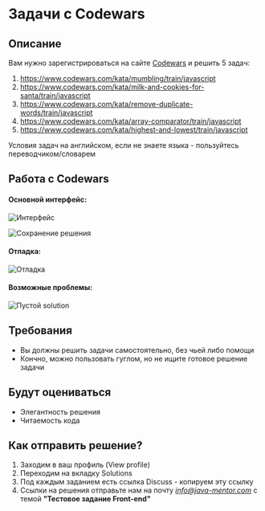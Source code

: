 # Задачи с Codewars

## Описание

Вам нужно зарегистрироваться на сайте [Codewars](https://www.codewars.com) и решить 5 задач:
1) https://www.codewars.com/kata/mumbling/train/javascript
2) https://www.codewars.com/kata/milk-and-cookies-for-santa/train/javascript
3) https://www.codewars.com/kata/remove-duplicate-words/train/javascript
4) https://www.codewars.com/kata/array-comparator/train/javascript
5) https://www.codewars.com/kata/highest-and-lowest/train/javascript

Условия задач на английском, если не знаете языка - пользуйтесь переводчиком/словарем

## Работа с Codewars 
#### Основной интерфейс:
![Интерфейс](https://monosnap.com/image/3g3m0xxfRmq4FgIh6ROkA03seYOnAl)

![Сохранение решения](https://monosnap.com/image/vfZWQoSBqM99hPpTnUqwxLCc34IKv3)

#### Отладка:
![Отладка](https://monosnap.com/image/fdEtHxoIYBNTPBOwBFnqsUKyZfGwDj)

#### Возможные проблемы:
![Пустой solution](https://monosnap.com/image/gb5tGhnzHz9cPkQL6ABmFzDd8L7YIt)

## Требования
- Вы должны решить задачи самостоятельно, без чьей либо помощи
- Кончно, можно пользовать гуглом, но не ищите готовое решение задачи

## Будут оцениваться
- Элегантность решения
- Читаемость кода

## Как отправить решение?
1. Заходим в ваш профиль (View profile)
2. Переходим на вкладку Solutions
3. Под каждым заданием есть ссылка Discuss - копируем эту ссылку
4. Ссылки на решения отправьте нам на почту *info@java-mentor.com* с темой **"Тестовое задание Front-end"**
